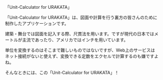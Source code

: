 「Unit-Calculator for URAKATA」

「Unit-Calculator for URAKATA」は、図面や計算を行う裏方の皆さんのために制作したアプリケーションです。

建築・舞台では図面を記入する際、尺貫法を用います。ですが現代の日本ではメートルが主流であったり、アメリカではインチを用いています。

単位を変換するのはそこまで難しいものではないですが、Web上のサービスはネット接続がないと使えず、変換できる定数をエクセルで計算するのも嫌ですよね。

そんなときには、この「Unit-Calculator for URAKATA」！